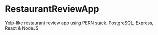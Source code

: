 # RestaurantReviewApp
Yelp-like restaurant review app using PERN stack. PostgreSQL, Express, React &amp; NodeJS
